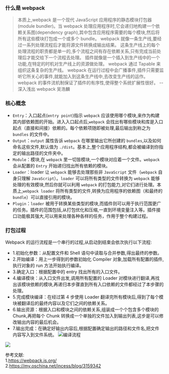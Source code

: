 ### 什么是 webpack
> 本质上,webpack 是一个现代 JavaScript 应用程序的静态模块打包器(module bundler)。当 webpack 处理应用程序时,它会递归地构建一个依赖关系图(dependency graph),其中包含应用程序需要的每个模块,然后将所有这些模块打包成一个或多个 bundle。
webpack 就像一条生产线,要经过一系列处理流程后才能将源文件转换成输出结果。 这条生产线上的每个处理流程的职责都是单一的,多个流程之间有存在依赖关系,只有完成当前处理后才能交给下一个流程去处理。 插件就像是一个插入到生产线中的一个功能,在特定的时机对生产线上的资源做处理。
webpack 通过 Tapable 来组织这条复杂的生产线。 webpack 在运行过程中会广播事件,插件只需要监听它所关心的事件,就能加入到这条生产线中,去改变生产线的运作。 webpack 的事件流机制保证了插件的有序性,使得整个系统扩展性很好。 -- 深入浅出 webpack 吴浩麟

### 核心概念
- ```Entry```：入口起点(```entry point```)指示 ```webpack``` 应该使用哪个模块,来作为构建其内部依赖图的开始。进入入口起点后,```webpack``` 会找出有哪些模块和库是入口起点（直接和间接）依赖的。每个依赖项随即被处理,最后输出到称之为 ```bundles``` 的文件中。
- ```Output```：```output``` 属性告诉 ```webpack``` 在哪里输出它所创建的 ```bundles```,以及如何命名这些文件,默认值为 ```./dist```。基本上,整个应用程序结构,都会被编译到你指定的输出路径的文件夹中。
- ```Module```：模块,在 ```webpack``` 里一切皆模块,一个模块对应着一个文件。```webpack``` 会从配置的 ```Entry``` 开始递归找出所有依赖的模块。
- ```Loader```：loader 让 ```webpack``` 能够去处理那些非 ```JavaScript``` 文件（```webpack``` 自身只理解 ```JavaScript```）。```loader``` 可以将所有类型的文件转换为 ```webpack``` 能够处理的有效模块,然后你就可以利用 ```webpack``` 的打包能力,对它们进行处理。本质上,```webpack loader``` 将所有类型的文件,转换为应用程序的依赖图（和最终的 ```bundle```）可以直接引用的模块。
- ```Plugin```：```loader``` 被用于转换某些类型的模块,而插件则可以用于执行范围更广的任务。插件的范围包括,从打包优化和压缩,一直到环境变量注入等。插件接口功能极其强大,可以用来处理各种各样的任务，作用于整个构建过程。

### 打包过程
Webpack 的运行流程是一个串行的过程,从启动到结束会依次执行以下流程:
- 1.初始化参数：从配置文件和 Shell 语句中读取与合并参数,得出最终的参数。
- 2.开始编译：用上一步得到的参数初始化 Compiler 对象,加载所有配置的插件,执行对象的 run 方法开始执行编译。
- 3.确定入口：根据配置中的 entry 找出所有的入口文件。
- 4.编译模块：从入口文件出发,调用所有配置的 Loader 对模块进行翻译,再找出该模块依赖的模块,再递归本步骤直到所有入口依赖的文件都经过了本步骤的处理。
- 5.完成模块编译：在经过第 4 步使用 Loader 翻译完所有模块后,得到了每个模块被翻译后的最终内容以及它们之间的依赖关系。
- 6.输出资源：根据入口和模块之间的依赖关系,组装成一个个包含多个模块的 Chunk,再把每个 Chunk 转换成一个单独的文件加入到输出列表,这步是可以修改输出内容的最后机会。
- 7.输出完成：在确定好输出内容后,根据配置确定输出的路径和文件名,把文件内容写入到文件系统。
![编译流程](https://user-gold-cdn.xitu.io/2019/11/12/16e6020bf133fb9d?imageView2/0/w/1280/h/960/format/webp/ignore-error/1)


![](https://user-gold-cdn.xitu.io/2018/11/12/16706c9d07bd3b67?imageslim)

参考文献:<br>
1.https://webpack.js.org/<br>
2.https://my.oschina.net/incess/blog/3159342
